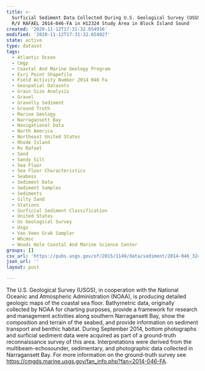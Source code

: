 ```yaml
---
title: >-
  Surficial Sediment Data Collected During U.S. Geological Survey (USGS) Cruise
  R/V RAFAEL 2014-046-FA in H12324 Study Area in Block Island Sound
created: '2020-11-12T17:31:32.654916'
modified: '2020-11-12T17:31:32.654927'
state: active
type: dataset
tags:
  - Atlantic Ocean
  - Cmgp
  - Coastal And Marine Geology Program
  - Esri Point Shapefile
  - Field Activity Number 2014 046 Fa
  - Geospatial Datasets
  - Grain Size Analysis
  - Gravel
  - Gravelly Sediment
  - Ground Truth
  - Marine Geology
  - Narragansett Bay
  - Navigational Data
  - North America
  - Northeast United States
  - Rhode Island
  - Rv Rafael
  - Sand
  - Sandy Silt
  - Sea Floor
  - Sea Floor Characteristics
  - Seaboss
  - Sediment Data
  - Sediment Samples
  - Sediments
  - Silty Sand
  - Stations
  - Surficial Sediment Classification
  - United States
  - Us Geological Survey
  - Usgs
  - Van Veen Grab Sampler
  - Whcmsc
  - Woods Hole Coastal And Marine Science Center
groups: []
csv_url: 'https://pubs.usgs.gov/of/2015/1149/data/sediment/2014-046_324seddata.csv'
json_url: ''
layout: post

---
```

The U.S. Geological Survey (USGS), in cooperation with the National Oceanic and Atmospheric Administration (NOAA), is producing detailed geologic maps of the coastal sea floor. Bathymetric data, originally collected by NOAA for charting purposes, provide a framework for research and management activities along southern Narragansett Bay, show the composition and terrain of the seabed, and provide information on sediment transport and benthic habitat. During September 2014, bottom photographs and surficial sediment data were acquired as part of a ground-truth reconnaissance survey of this area. Interpretations were derived from the multibeam-echosounder, sedimentary, and photographic data collected in Narragansett Bay. For more information on the ground-truth survey see https://cmgds.marine.usgs.gov/fan_info.php?fan=2014-046-FA.
